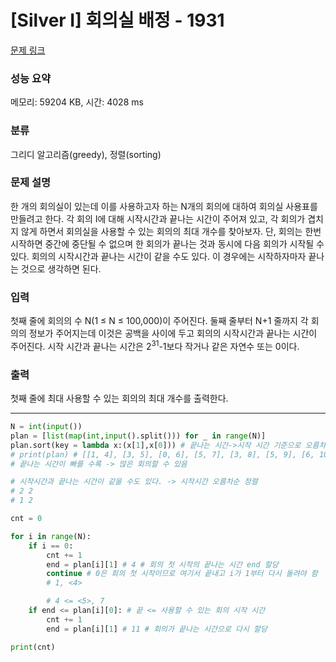 # [Silver I] 회의실 배정 - 1931 

[문제 링크](https://www.acmicpc.net/problem/1931) 

### 성능 요약

메모리: 59204 KB, 시간: 4028 ms

### 분류

그리디 알고리즘(greedy), 정렬(sorting)

### 문제 설명

<p>한 개의 회의실이 있는데 이를 사용하고자 하는 N개의 회의에 대하여 회의실 사용표를 만들려고 한다. 각 회의 I에 대해 시작시간과 끝나는 시간이 주어져 있고, 각 회의가 겹치지 않게 하면서 회의실을 사용할 수 있는 회의의 최대 개수를 찾아보자. 단, 회의는 한번 시작하면 중간에 중단될 수 없으며 한 회의가 끝나는 것과 동시에 다음 회의가 시작될 수 있다. 회의의 시작시간과 끝나는 시간이 같을 수도 있다. 이 경우에는 시작하자마자 끝나는 것으로 생각하면 된다.</p>

### 입력 

 <p>첫째 줄에 회의의 수 N(1 ≤ N ≤ 100,000)이 주어진다. 둘째 줄부터 N+1 줄까지 각 회의의 정보가 주어지는데 이것은 공백을 사이에 두고 회의의 시작시간과 끝나는 시간이 주어진다. 시작 시간과 끝나는 시간은 2<sup>31</sup>-1보다 작거나 같은 자연수 또는 0이다.</p>

### 출력 

 <p>첫째 줄에 최대 사용할 수 있는 회의의 최대 개수를 출력한다.</p>

---

```python
N = int(input())
plan = [list(map(int,input().split())) for _ in range(N)]
plan.sort(key = lambda x:(x[1],x[0])) # 끝나는 시간->시작 시간 기준으로 오름차순 정렬
# print(plan) # [[1, 4], [3, 5], [0, 6], [5, 7], [3, 8], [5, 9], [6, 10], [8, 11], [8, 12], [2, 13], [12, 14]]
# 끝나는 시간이 빠를 수록 -> 많은 회의할 수 있음

# 시작시간과 끝나는 시간이 같을 수도 있다. -> 시작시간 오름차순 정렬
# 2 2 
# 1 2

cnt = 0

for i in range(N):
    if i == 0:
        cnt += 1
        end = plan[i][1] # 4 # 회의 첫 시작의 끝나는 시간 end 할당
        continue # 0은 회의 첫 시작이므로 여기서 끝내고 i가 1부터 다시 돌려야 함 
        # 1, <4>

        # 4 <= <5>, 7
    if end <= plan[i][0]: # 끝 <= 사용할 수 있는 회의 시작 시간
        cnt += 1 
        end = plan[i][1] # 11 # 회의가 끝나는 시간으로 다시 할당

print(cnt)

```

